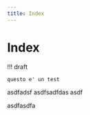 ```yaml
---
title: Index
---
```

# Index

!!! draft

    questo e' un test
    
asdfadsf
asdfsadfdas
asdf

asdfasdfa
